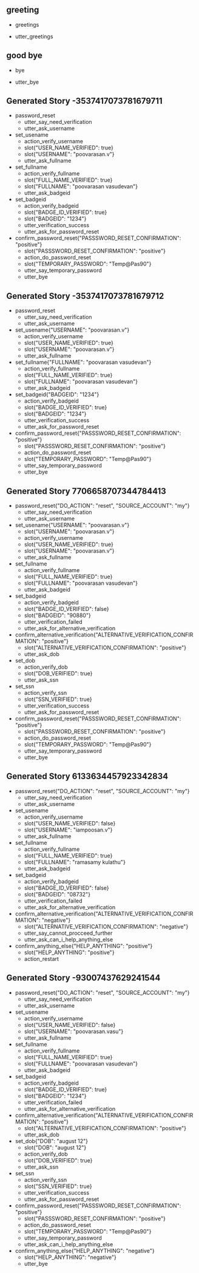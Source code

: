 ## greeting
* greetings
- utter_greetings

## good bye
* bye
- utter_bye

## Generated Story -3537417073781679711
* password_reset
    - utter_say_need_verification
    - utter_ask_username
* set_usename
    - action_verify_username
    - slot{"USER_NAME_VERIFIED": true}
    - slot{"USERNAME": "poovarasan.v"}
    - utter_ask_fullname
* set_fullname
    - action_verify_fullname
    - slot{"FULL_NAME_VERIFIED": true}
    - slot{"FULLNAME": "poovarasan vasudevan"}
    - utter_ask_badgeid
* set_badgeid
    - action_verify_badgeid
    - slot{"BADGE_ID_VERIFIED": true}
    - slot{"BADGEID": "1234"}
    - utter_verification_success
    - utter_ask_for_password_reset
* confirm_password_reset{"PASSSWORD_RESET_CONFIRMATION": "positive"}
    - slot{"PASSSWORD_RESET_CONFIRMATION": "positive"}
    - action_do_password_reset
    - slot{"TEMPORARY_PASSWORD": "Temp@Pas90"}
    - utter_say_temporary_password
    - utter_bye

## Generated Story -3537417073781679712
* password_reset
    - utter_say_need_verification
    - utter_ask_username
* set_usename{"USERNAME": "poovarasan.v"}
    - action_verify_username
    - slot{"USER_NAME_VERIFIED": true}
    - slot{"USERNAME": "poovarasan.v"}
    - utter_ask_fullname
* set_fullname{"FULLNAME": "poovarasan vasudevan"}
    - action_verify_fullname
    - slot{"FULL_NAME_VERIFIED": true}
    - slot{"FULLNAME": "poovarasan vasudevan"}
    - utter_ask_badgeid
* set_badgeid{"BADGEID": "1234"}
    - action_verify_badgeid
    - slot{"BADGE_ID_VERIFIED": true}
    - slot{"BADGEID": "1234"}
    - utter_verification_success
    - utter_ask_for_password_reset
* confirm_password_reset{"PASSSWORD_RESET_CONFIRMATION": "positive"}
    - slot{"PASSSWORD_RESET_CONFIRMATION": "positive"}
    - action_do_password_reset
    - slot{"TEMPORARY_PASSWORD": "Temp@Pas90"}
    - utter_say_temporary_password
    - utter_bye
## Generated Story 7706658707344784413
* password_reset{"DO_ACTION": "reset", "SOURCE_ACCOUNT": "my"}
    - utter_say_need_verification
    - utter_ask_username
* set_usename{"USERNAME": "poovarasan.v"}
    - slot{"USERNAME": "poovarasan.v"}
    - action_verify_username
    - slot{"USER_NAME_VERIFIED": true}
    - slot{"USERNAME": "poovarasan.v"}
    - utter_ask_fullname
* set_fullname
    - action_verify_fullname
    - slot{"FULL_NAME_VERIFIED": true}
    - slot{"FULLNAME": "poovarasan vasudevan"}
    - utter_ask_badgeid
* set_badgeid
    - action_verify_badgeid
    - slot{"BADGE_ID_VERIFIED": false}
    - slot{"BADGEID": "90880"}
    - utter_verification_failed
    - utter_ask_for_alternative_verification
* confirm_alternative_verification{"ALTERNATIVE_VERIFICATION_CONFIRMATION": "positive"}
    - slot{"ALTERNATIVE_VERIFICATION_CONFIRMATION": "positive"}
    - utter_ask_dob
* set_dob
    - action_verify_dob
    - slot{"DOB_VERIFIED": true}
    - utter_ask_ssn
* set_ssn
    - action_verify_ssn
    - slot{"SSN_VERIFIED": true}
    - utter_verification_success
    - utter_ask_for_password_reset
* confirm_password_reset{"PASSSWORD_RESET_CONFIRMATION": "positive"}
    - slot{"PASSSWORD_RESET_CONFIRMATION": "positive"}
    - action_do_password_reset
    - slot{"TEMPORARY_PASSWORD": "Temp@Pas90"}
    - utter_say_temporary_password
    - utter_bye

## Generated Story 6133634457923342834
* password_reset{"DO_ACTION": "reset", "SOURCE_ACCOUNT": "my"}
    - utter_say_need_verification
    - utter_ask_username
* set_usename
    - action_verify_username
    - slot{"USER_NAME_VERIFIED": false}
    - slot{"USERNAME": "iampoosan.v"}
    - utter_ask_fullname
* set_fullname
    - action_verify_fullname
    - slot{"FULL_NAME_VERIFIED": true}
    - slot{"FULLNAME": "ramasamy kulathu"}
    - utter_ask_badgeid
* set_badgeid
    - action_verify_badgeid
    - slot{"BADGE_ID_VERIFIED": false}
    - slot{"BADGEID": "08732"}
    - utter_verification_failed
    - utter_ask_for_alternative_verification
* confirm_alternative_verification{"ALTERNATIVE_VERIFICATION_CONFIRMATION": "negative"}
    - slot{"ALTERNATIVE_VERIFICATION_CONFIRMATION": "negative"}
    - utter_say_cannot_procceed_further
    - utter_ask_can_i_help_anything_else
* confirm_anything_else{"HELP_ANYTHING": "positive"}
    - slot{"HELP_ANYTHING": "positive"}
    - action_restart

## Generated Story -93007437629241544
* password_reset{"DO_ACTION": "reset", "SOURCE_ACCOUNT": "my"}
    - utter_say_need_verification
    - utter_ask_username
* set_usename
    - action_verify_username
    - slot{"USER_NAME_VERIFIED": false}
    - slot{"USERNAME": "poovarasan.vasu"}
    - utter_ask_fullname
* set_fullname
    - action_verify_fullname
    - slot{"FULL_NAME_VERIFIED": true}
    - slot{"FULLNAME": "poovarasan vasudevan"}
    - utter_ask_badgeid
* set_badgeid
    - action_verify_badgeid
    - slot{"BADGE_ID_VERIFIED": true}
    - slot{"BADGEID": "1234"}
    - utter_verification_failed
    - utter_ask_for_alternative_verification
* confirm_alternative_verification{"ALTERNATIVE_VERIFICATION_CONFIRMATION": "positive"}
    - slot{"ALTERNATIVE_VERIFICATION_CONFIRMATION": "positive"}
    - utter_ask_dob
* set_dob{"DOB": "august 12"}
    - slot{"DOB": "august 12"}
    - action_verify_dob
    - slot{"DOB_VERIFIED": true}
    - utter_ask_ssn
* set_ssn
    - action_verify_ssn
    - slot{"SSN_VERIFIED": true}
    - utter_verification_success
    - utter_ask_for_password_reset
* confirm_password_reset{"PASSSWORD_RESET_CONFIRMATION": "positive"}
    - slot{"PASSSWORD_RESET_CONFIRMATION": "positive"}
    - action_do_password_reset
    - slot{"TEMPORARY_PASSWORD": "Temp@Pas90"}
    - utter_say_temporary_password
    - utter_ask_can_i_help_anything_else
* confirm_anything_else{"HELP_ANYTHING": "negative"}
    - slot{"HELP_ANYTHING": "negative"}
    - utter_bye

